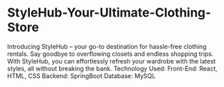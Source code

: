 # StyleHub-Your-Ultimate-Clothing-Store
Introducing StyleHub – your go-to destination for hassle-free clothing rentals. Say goodbye to overflowing closets and endless shopping trips. With StyleHub, you can effortlessly refresh your wardrobe with the latest styles, all without breaking the bank. Technology Used: Front-End: React, HTML, CSS Backend: SpringBoot Database: MySQL
